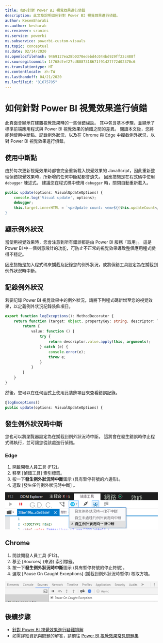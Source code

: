 ```yaml
---
title: 如何針對 Power BI 視覺效果進行偵錯
description: 此文章說明如何針對 Power BI 視覺效果進行偵錯。
author: KesemSharabi
ms.author: kesharab
ms.reviewer: sranins
ms.service: powerbi
ms.subservice: powerbi-custom-visuals
ms.topic: conceptual
ms.date: 02/14/2020
ms.openlocfilehash: 9469127ea28b0370edebd4c044bd929ff22c488f
ms.sourcegitcommit: 1f768dfef27cd8887318671f91427f72d02370c6
ms.translationtype: HT
ms.contentlocale: zh-TW
ms.lasthandoff: 04/21/2020
ms.locfileid: "81675705"
---
```

# <a name="how-to-debug-power-bi-visuals"></a>如何針對 Power BI 視覺效果進行偵錯

此頁面會顯示在建置視覺效果時的一些偵錯祕訣。 其中包含基本步驟，並顯示了標準前端應用程式與 Power BI 視覺效果的偵錯之間的差異。
閱讀本文後，您將能夠使用中斷點、記錄例外狀況，以及在 Chrome 與 Edge 中攔截例外狀況，以對 Power BI 視覺效果進行偵錯。

## <a name="using-breakpoints"></a>使用中斷點

由於每次更新視覺效果時都會完全重新載入視覺效果的 JavaScript，因此重新整理偵錯視覺效果時，所新增的任何中斷點都會遺失。 因應措施是在程式碼中使用 `debugger` 陳述式。 建議您在程式碼中使用 `debugger` 時，關閉自動重新載入。

```typescript
public update(options: VisualUpdateOptions) {
    console.log('Visual update', options);
    debugger;
    this.target.innerHTML = `<p>Update count: <em>${(this.updateCount</em></p>`;
}
```


## <a name="showing-exceptions"></a>顯示例外狀況

當使用視覺效果時，您會注意到所有錯誤都是由 Power BI 服務「取用」。 這是 Power BI 中一個刻意設計的功能，可防止不正常的視覺效果導致整個應用程式變得不穩定。

因應措施是加入程式碼來攔截及記錄您的例外狀況，或將偵錯工具設定為在攔截到例外狀況時中斷。


## <a name="log-exceptions"></a>記錄例外狀況

若要記錄 Power BI 視覺效果中的例外狀況，請將下列程式碼新增至您的視覺效果，以定義例外狀況記錄裝飾項目。

```typescript
export function logExceptions(): MethodDecorator {
    return function (target: Object, propertyKey: string, descriptor: TypedPropertyDescriptor<any>): TypedPropertyDescriptor<any> {
        return {
            value: function () {
                try {
                    return descriptor.value.apply(this, arguments);
                } catch (e) {
                    console.error(e);
                    throw e;
                }
            }
        }
    }
}
```
然後，您可以在任何函式上使用此裝飾項目來查看錯誤記錄。

```typescript
@logExceptions()
public update(options: VisualUpdateOptions) {
```

## <a name="break-on-exceptions"></a>發生例外狀況時中斷

您也可以將瀏覽器設定為在攔截到例外狀況時中斷。 這將會在發生錯誤時停止程式碼執行，並可讓您從該處進行偵錯。

### <a name="edge"></a>Edge

1. 開啟開發人員工具 (F12)。
2. 移至 [偵錯工具]  索引標籤。
3. 按一下**發生例外狀況時中斷**圖示 (具有暫停符號的六邊形)。
4. 選取 [發生任何例外狀況時中斷]  。

![資料角色欄位](media/visuals-how-to-debug/how-to-debug-edge.png)

## <a name="chrome"></a>Chrome

1. 開啟開發人員工具 (F12)。
2. 移至 [Sources]  \(來源\) 索引標籤。
3. 按一下**發生例外狀況時中斷**圖示 (具有暫停符號的停止符號)。
4. 選取 [Pause On Caught Exceptions]  \(攔截到例外狀況時暫停\) 核取方塊。

![資料角色欄位](media/visuals-how-to-debug/how-to-debug-chrome.png)

## <a name="next-steps"></a>後續步驟
* [針對 Power BI 視覺效果進行疑難排解](power-bi-custom-visuals-troubleshoot.md)
* 如需詳細資訊與問題的解答，請前往 [Power BI 視覺效果常見問題集](power-bi-custom-visuals-faq.md#organizational-power-bi-visuals)
